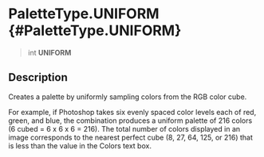 PaletteType.UNIFORM {#PaletteType.UNIFORM}
===================

> int **UNIFORM**

Description
-----------

Creates a palette by uniformly sampling colors from the RGB color cube.

For example, if Photoshop takes six evenly spaced color levels each of
red, green, and blue, the combination produces a uniform palette of 216
colors (6 cubed = 6 x 6 x 6 = 216). The total number of colors displayed
in an image corresponds to the nearest perfect cube (8, 27, 64, 125, or
216) that is less than the value in the Colors text box.

